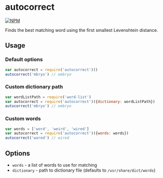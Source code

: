 autocorrect
==============

[![NPM](https://nodei.co/npm/autocorrect.png)](https://www.npmjs.com/package/autocorrect)

Finds the best matching word using the first smallest Levenshtein distance.

## Usage

### Default options

````javascript
var autocorrect = require('autocorrect')()
autocorrect('mbryo') // embryo
````

### Custom dictionary path

````javascript
var wordListPath = require('word-list')
var autocorrect = require('autocorrect')({dictionary: wordListPath})
autocorrect('mbryo') // embryo
````

### Custom words
```` javascript
var words = ['word', 'weird', 'wired']
var autocorrect = require('autocorrect')({words: words})
autocorrect('wared') // wired
````

## Options

* `words` - a list of words to use for matching
* `dictionary` - path to dictionary file (defaults to `/usr/share/dict/words`)
